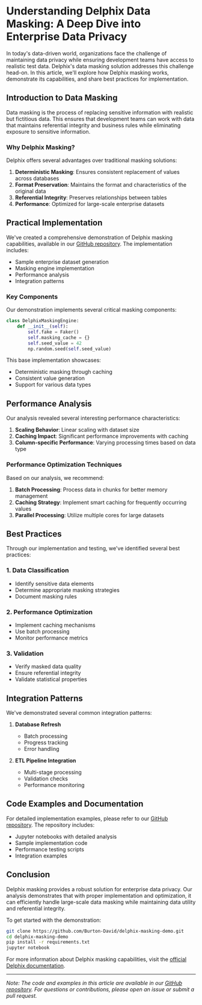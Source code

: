 # Understanding Delphix Data Masking: A Deep Dive into Enterprise Data Privacy

In today's data-driven world, organizations face the challenge of maintaining data privacy while ensuring development teams have access to realistic test data. Delphix's data masking solution addresses this challenge head-on. In this article, we'll explore how Delphix masking works, demonstrate its capabilities, and share best practices for implementation.

## Introduction to Data Masking

Data masking is the process of replacing sensitive information with realistic but fictitious data. This ensures that development teams can work with data that maintains referential integrity and business rules while eliminating exposure to sensitive information.

### Why Delphix Masking?

Delphix offers several advantages over traditional masking solutions:

1. **Deterministic Masking**: Ensures consistent replacement of values across databases
2. **Format Preservation**: Maintains the format and characteristics of the original data
3. **Referential Integrity**: Preserves relationships between tables
4. **Performance**: Optimized for large-scale enterprise datasets

## Practical Implementation

We've created a comprehensive demonstration of Delphix masking capabilities, available in our [GitHub repository](https://github.com/Burton-David/delphix-masking-demo). The implementation includes:

- Sample enterprise dataset generation
- Masking engine implementation
- Performance analysis
- Integration patterns

### Key Components

Our demonstration implements several critical masking components:

```python
class DelphixMaskingEngine:
    def __init__(self):
        self.fake = Faker()
        self.masking_cache = {}
        self.seed_value = 42
        np.random.seed(self.seed_value)
```

This base implementation showcases:
- Deterministic masking through caching
- Consistent value generation
- Support for various data types

## Performance Analysis

Our analysis revealed several interesting performance characteristics:

1. **Scaling Behavior**: Linear scaling with dataset size
2. **Caching Impact**: Significant performance improvements with caching
3. **Column-specific Performance**: Varying processing times based on data type

### Performance Optimization Techniques

Based on our analysis, we recommend:

1. **Batch Processing**: Process data in chunks for better memory management
2. **Caching Strategy**: Implement smart caching for frequently occurring values
3. **Parallel Processing**: Utilize multiple cores for large datasets

## Best Practices

Through our implementation and testing, we've identified several best practices:

### 1. Data Classification
- Identify sensitive data elements
- Determine appropriate masking strategies
- Document masking rules

### 2. Performance Optimization
- Implement caching mechanisms
- Use batch processing
- Monitor performance metrics

### 3. Validation
- Verify masked data quality
- Ensure referential integrity
- Validate statistical properties

## Integration Patterns

We've demonstrated several common integration patterns:

1. **Database Refresh**
   - Batch processing
   - Progress tracking
   - Error handling

2. **ETL Pipeline Integration**
   - Multi-stage processing
   - Validation checks
   - Performance monitoring

## Code Examples and Documentation

For detailed implementation examples, please refer to our [GitHub repository](https://github.com/Burton-David/delphix-masking-demo). The repository includes:

- Jupyter notebooks with detailed analysis
- Sample implementation code
- Performance testing scripts
- Integration examples

## Conclusion

Delphix masking provides a robust solution for enterprise data privacy. Our analysis demonstrates that with proper implementation and optimization, it can efficiently handle large-scale data masking while maintaining data utility and referential integrity.

To get started with the demonstration:

```bash
git clone https://github.com/Burton-David/delphix-masking-demo.git
cd delphix-masking-demo
pip install -r requirements.txt
jupyter notebook
```

For more information about Delphix masking capabilities, visit the [official Delphix documentation](https://www.delphix.com/platform/data-masking-virtualization).

---

*Note: The code and examples in this article are available in our [GitHub repository](https://github.com/Burton-David/delphix-masking-demo). For questions or contributions, please open an issue or submit a pull request.*
